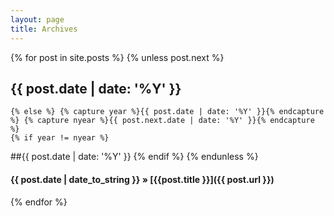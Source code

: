 ```yaml
---
layout: page
title: Archives
---
```

{% for post in site.posts %} 
	 {% unless post.next %} 
##   {{ post.date | date: '%Y' }}
	{% else %} {% capture year %}{{ post.date | date: '%Y' }}{% endcapture %} {% capture nyear %}{{ post.next.date | date: '%Y' }}{% endcapture %} 
	{% if year != nyear %} 
##{{ post.date | date: '%Y' }} 
 {% endif %} 
	{% endunless %} 
####	{{ post.date | date_to_string }} &raquo; [{{post.title }}]({{ post.url }})
{% endfor %} 
